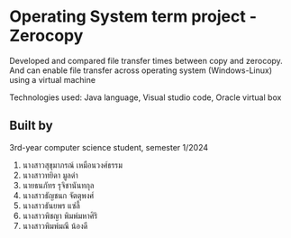 # Operating System term project - Zerocopy
Developed and compared file transfer times between copy and zerocopy. And can enable file transfer across operating system (Windows-Linux) using a virtual machine <br>

Technologies used: Java language, Visual studio code, Oracle virtual box

## Built by
3rd-year computer science student, semester 1/2024
1. นางสาวสุขุมาภรณ์ เหมือนวงศ์ธรรม
2. นางสาวทยิดา มูลดำ
3. นายธนภัทร รุจิชานันทกุล
4. นางสาวธัญชนก จัตตุพงศ์
5. นางสาวธันยพร แซ่ลี้
6. นางสาวพิชญา พิมพ์มหาศิริ
7. นางสาวพิมพ์มณี น้องดี
